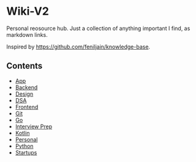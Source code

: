 # Wiki-V2
Personal reosource hub. Just a collection of anything important I find, as markdown links.

Inspired by https://github.com/feniljain/knowledge-base.

## Contents
* [App](App/README.md)
* [Backend](Backend/README.md)
* [Design](Design/README.md)
* [DSA](DSA/README.md)
* [Frontend](Frontend/README.md)
* [Git](Git/README.md)
* [Go](Go/README.md)
* [Interview Prep](Interview%20Prep/README.md)
* [Kotlin](Kotlin/README.md)
* [Personal](Personal/README.md)
* [Python](Python/README.md)
* [Startups](Startups/README.md)

